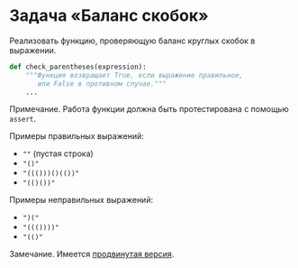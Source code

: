 # Задача «Баланс скобок»

Реализовать функцию, проверяющую баланс круглых скобок в выражении.

```python
def check_parentheses(expression):
    """Функция возвращает True, если выражение правильное,
       или False в противном случае."""
    ...
```

Примечание. Работа функции должна быть протестирована с помощью `assert`.

Примеры правильных выражений:

* `""` (пустая строка)
* `"()"`
* `"((()))()(())"`
* `"(()())"`

Примеры неправильных выражений:

* `")("`
* `"((())))"`
* `"(()"`

Замечание. Имеется <a href="https://github.com/BogdanKlimov11/NSU/tree/main/Fundamentals_of_Software_Design/1_Basic_skills/Баланс скобок (продвинутая версия)">продвинутая версия</a>.
